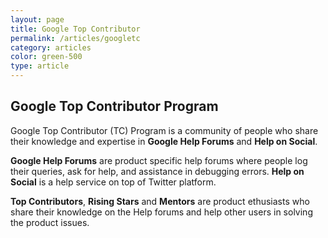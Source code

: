 ```yaml
---
layout: page
title: Google Top Contributor
permalink: /articles/googletc
category: articles
color: green-500
type: article
---
```


## Google Top Contributor Program

Google Top Contributor (TC) Program is a community of people who share their knowledge and expertise in **Google Help Forums** and **Help on Social**. 

**Google Help Forums** are product specific help forums where people log their queries, ask for help, and assistance in debugging errors. **Help on Social** is a help service on top of Twitter platform.

**Top Contributors**, **Rising Stars** and **Mentors** are product ethusiasts who share their knowledge on the Help forums and help other users in solving the product issues. 

